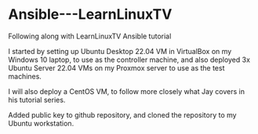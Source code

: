 # Ansible---LearnLinuxTV

Following along with LearnLinuxTV Ansible tutorial

I started by setting up Ubuntu Desktop 22.04 VM in VirtualBox on my Windows 10 laptop, to
use as the controller machine, and also deployed 3x Ubuntu Server 22.04 VMs
on my Proxmox server to use as the test machines.

I will also deploy a CentOS VM, to follow more closely what Jay covers in his tutorial series.

Added public key to github repository, and cloned the repository to my Ubuntu workstation.
